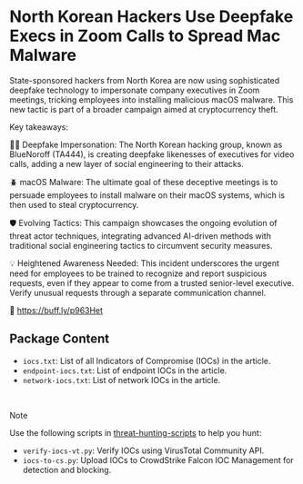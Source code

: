 # North Korean Hackers Use Deepfake Execs in Zoom Calls to Spread Mac Malware

State-sponsored hackers from North Korea are now using sophisticated deepfake technology to impersonate company executives in Zoom meetings, tricking employees into installing malicious macOS malware. This new tactic is part of a broader campaign aimed at cryptocurrency theft.

Key takeaways:

🕵️‍♂️ Deepfake Impersonation: The North Korean hacking group, known as BlueNoroff (TA444), is creating deepfake likenesses of executives for video calls, adding a new layer of social engineering to their attacks.

🪲 macOS Malware: The ultimate goal of these deceptive meetings is to persuade employees to install malware on their macOS systems, which is then used to steal cryptocurrency.

🛡️ Evolving Tactics: This campaign showcases the ongoing evolution of threat actor techniques, integrating advanced AI-driven methods with traditional social engineering tactics to circumvent security measures.

💡 Heightened Awareness Needed: This incident underscores the urgent need for employees to be trained to recognize and report suspicious requests, even if they appear to come from a trusted senior-level executive. Verify unusual requests through a separate communication channel.

🔗 https://buff.ly/p963Het 

## Package Content

- `iocs.txt`: List of all Indicators of Compromise (IOCs) in the article.
- `endpoint-iocs.txt`: List of endpoint IOCs in the article.
- `network-iocs.txt`: List of network IOCs in the article.

<br>

> [!NOTE]
> Use the following scripts in [threat-hunting-scripts](../../threat-hunting-scripts/) to help you hunt:
>
> - `verify-iocs-vt.py`: Verify IOCs using VirusTotal Community API.
> - `iocs-to-cs.py`: Upload IOCs to CrowdStrike Falcon IOC Management for detection and blocking.
